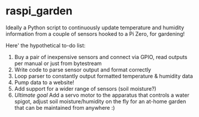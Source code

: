 # raspi_garden
Ideally a Python script to continuously update temperature and humidity information from a couple of sensors hooked to a Pi Zero, for gardening!

Here' the hypothetical to-do list: 
1) Buy a pair of inexpensive sensors and connect via GPIO, read outputs per manual or just from bytestream
2) Write code to parse sensor output and format correctly
3) Loop parser to constantly output formatted temperature & humidity data
4) Pump data to a website!
5) Add support for a wider range of sensors (soil moisture?)
6) *Ultimate goal* Add a servo motor to the apparatus that controls a water spigot, adjust soil moisture/humidity on the fly for an at-home garden that can be maintained from anywhere :)

